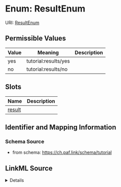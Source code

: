 # Enum: ResultEnum 



URI: [ResultEnum](ResultEnum.md)

## Permissible Values

| Value | Meaning | Description |
| --- | --- | --- |
| yes | tutorial:results/yes |  |
| no | tutorial:results/no |  |




## Slots

| Name | Description |
| ---  | --- |
| [result](result.md) |  |






## Identifier and Mapping Information







### Schema Source


* from schema: https://ch.paf.link/schema/tutorial






## LinkML Source

<details>
```yaml
name: result_enum
from_schema: https://ch.paf.link/schema/tutorial
rank: 1000
permissible_values:
  'yes':
    text: 'yes'
    meaning: tutorial:results/yes
  'no':
    text: 'no'
    meaning: tutorial:results/no

```
</details>
